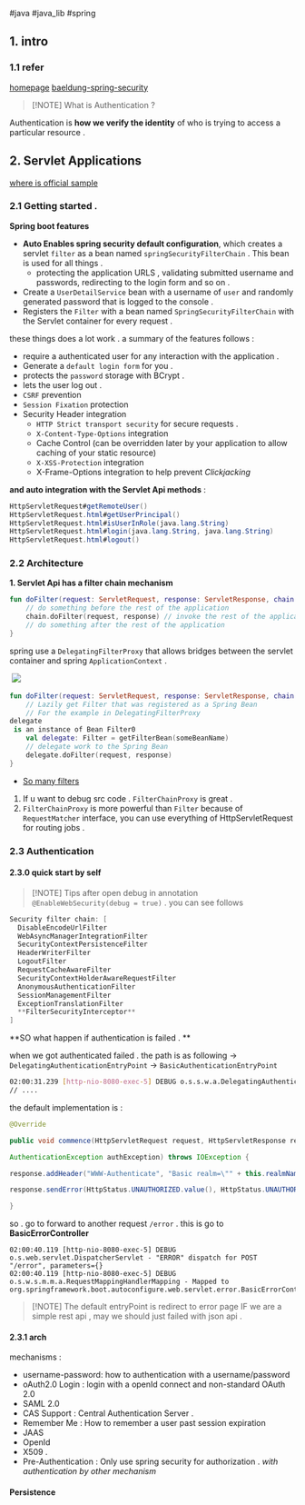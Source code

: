 
#java #java_lib #spring

## 1. intro

### 1.1 refer

[homepage](https://docs.spring.io/spring-security/reference/index.html)
[baeldung-spring-security](https://www.baeldung.com/security-spring)



> [!NOTE] What is Authentication ?
> 
Authentication is **how we verify the identity** of who is trying to access a particular resource .






## 2.  Servlet Applications

[where is official sample](https://github.com/spring-projects/spring-security-samples/tree/5.7.x/servlet/spring-boot/java/hello-security)



### 2.1 Getting started .


**Spring boot features**


- **Auto Enables spring security default configuration**, which creates a servlet `filter` as a bean named `springSecurityFilterChain` . This bean is used for all things .
	- protecting the application URLS , validating submitted username and passwords, redirecting to the login form and so on  .
- Create a `UserDetailService` bean with a username of `user` and randomly generated password that is logged to the console .
- Registers the `Filter` with a bean named `SpringSecurityFilterChain` with the Servlet container for every request .



these things does a lot work . a summary of the features follows :

- require a authenticated user for any interaction with the application .
- Generate a `default login form` for you .  
- protects the `password` storage with BCrypt .
- lets the user log out .
- `CSRF` prevention 
- `Session Fixation` protection 
- Security Header integration
	- `HTTP Strict transport security` for secure requests .
	- `X-Content-Type-Options` integration
	- Cache Control (can be overridden later by your application to allow caching of your static resource)
	- `X-XSS-Protection` integration
	- X-Frame-Options integration to help prevent *Clickjacking*






**and auto integration with the Servlet Api methods** :


```java
HttpServletRequest#getRemoteUser()
HttpServletRequest.html#getUserPrincipal()
HttpServletRequest.html#isUserInRole(java.lang.String)
HttpServletRequest.html#login(java.lang.String, java.lang.String)
HttpServletRequest.html#logout()
```


### 2.2 Architecture

**1. Servlet Api has a filter chain mechanism**

```kotlin
fun doFilter(request: ServletRequest, response: ServletResponse, chain: FilterChain) {
    // do something before the rest of the application
    chain.doFilter(request, response) // invoke the rest of the application
    // do something after the rest of the application
}
```


spring use a `DelegatingFilterProxy` that allows bridges between the servlet container and spring `ApplicationContext` .


![]()
![](https://docs.spring.io/spring-security/reference/_images/servlet/architecture/multi-securityfilterchain.png)

```kotlin
fun doFilter(request: ServletRequest, response: ServletResponse, chain: FilterChain) {
	// Lazily get Filter that was registered as a Spring Bean
	// For the example in DelegatingFilterProxy 
delegate
 is an instance of Bean Filter0
	val delegate: Filter = getFilterBean(someBeanName)
	// delegate work to the Spring Bean
	delegate.doFilter(request, response)
}
```


- [So many filters](https://docs.spring.io/spring-security/reference/servlet/architecture.html#servlet-security-filters)


1. If u want to debug src code . `FilterChainProxy` is great . 
2. `FilterChainProxy` is more powerful than `Filter` because of `RequestMatcher` interface, you can use everything of HttpServletRequest for routing jobs .





### 2.3 Authentication


#### 2.3.0 quick start by self



> [!NOTE] Tips
> after open debug in annotation `@EnableWebSecurity(debug = true)` . you can see follows



```kotlin
Security filter chain: [
  DisableEncodeUrlFilter
  WebAsyncManagerIntegrationFilter
  SecurityContextPersistenceFilter
  HeaderWriterFilter
  LogoutFilter
  RequestCacheAwareFilter
  SecurityContextHolderAwareRequestFilter
  AnonymousAuthenticationFilter
  SessionManagementFilter
  ExceptionTranslationFilter
  **FilterSecurityInterceptor**
]

```


**SO what happen if authentication is failed . **


when we got authenticated failed . the path is as following -> `DelegatingAuthenticationEntryPoint` -> `BasicAuthenticationEntryPoint`

```bash
02:00:31.239 [http-nio-8080-exec-5] DEBUG o.s.s.w.a.DelegatingAuthenticationEntryPoint - **No match found. Using default entry point** org.springframework.security.web.authentication.www.BasicAuthenticationEntryPoint@1d591b15
// ....
```


the default implementation is : 

```java
@Override

public void commence(HttpServletRequest request, HttpServletResponse response,

AuthenticationException authException) throws IOException {

response.addHeader("WWW-Authenticate", "Basic realm=\"" + this.realmName + "\"");

response.sendError(HttpStatus.UNAUTHORIZED.value(), HttpStatus.UNAUTHORIZED.getReasonPhrase());

}
```



so . go to forward to another request `/error` . this is go to **BasicErrorController**

```
02:00:40.119 [http-nio-8080-exec-5] DEBUG o.s.web.servlet.DispatcherServlet - "ERROR" dispatch for POST "/error", parameters={}
02:00:40.119 [http-nio-8080-exec-5] DEBUG o.s.w.s.m.m.a.RequestMappingHandlerMapping - Mapped to org.springframework.boot.autoconfigure.web.servlet.error.BasicErrorController#error(HttpServletRequest)
```




> [!NOTE] The default entryPoint is redirect to error page
> IF we are a simple rest api , may we should just failed with json api .




#### 2.3.1 arch

mechanisms :


- username-password: how to authentication with  a  username/password
- oAuth2.0 Login : login with a openId connect and non-standard OAuth 2.0
- SAML 2.0 
- CAS Support : Central Authentication Server .
- Remember Me : How to remember a user past session expiration
- JAAS 
- OpenId
- X509 .
- Pre-Authentication : Only use spring security for authorization . *with authentication by other mechanism*


#### Persistence 






